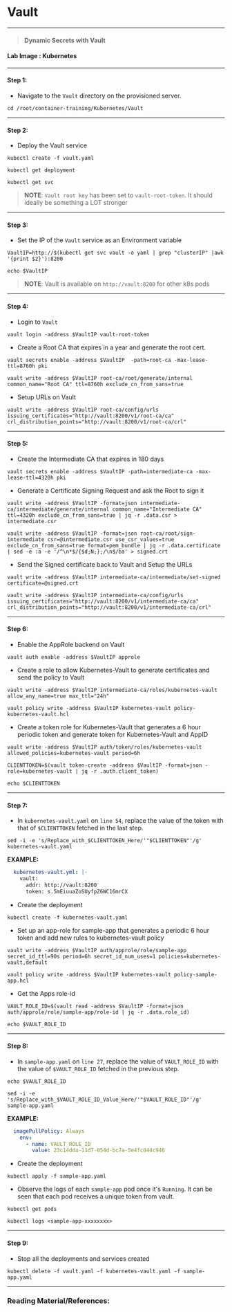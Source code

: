 # **Vault**

---

> #### Dynamic Secrets with Vault

#### **Lab Image : Kubernetes**

---

#### Step 1:

* Navigate to the `Vault` directory on the provisioned server.

```commandline
cd /root/container-training/Kubernetes/Vault
```

---

#### Step 2:

* Deploy the Vault service

```commandline
kubectl create -f vault.yaml
```
```commandline
kubectl get deployment
```
```commandline
kubectl get svc
```

> **NOTE**: `Vault root key` has been set to `vault-root-token`. It should ideally be something a LOT stronger

---

#### Step 3:

* Set the IP of the `Vault` service as an Environment variable

```commandline
VaultIP=http://$(kubectl get svc vault -o yaml | grep "clusterIP" |awk '{print $2}'):8200
```
```commandline
echo $VaultIP
```

> **NOTE**: Vault is available on `http://vault:8200` for other k8s pods

---

#### Step 4:

* Login to `Vault`

```commandline
vault login -address $VaultIP vault-root-token
```

* Create a Root CA that expires in a year and generate the root cert.

```commandline
vault secrets enable -address $VaultIP  -path=root-ca -max-lease-ttl=8760h pki
```
```commandline
vault write -address $VaultIP root-ca/root/generate/internal common_name="Root CA" ttl=8760h exclude_cn_from_sans=true
```

* Setup URLs on Vault

```commandline
vault write -address $VaultIP root-ca/config/urls issuing_certificates="http://vault:8200/v1/root-ca/ca" crl_distribution_points="http://vault:8200/v1/root-ca/crl"
```

---

#### Step 5:

* Create the Intermediate CA that expires in 180 days

```commandline
vault secrets enable -address $VaultIP -path=intermediate-ca -max-lease-ttl=4320h pki
```

* Generate a Certificate Signing Request and ask the Root to sign it

```commandline
vault write -address $VaultIP -format=json intermediate-ca/intermediate/generate/internal common_name="Intermediate CA" ttl=4320h exclude_cn_from_sans=true | jq -r .data.csr > intermediate.csr
```
```commandline
vault write -address $VaultIP -format=json root-ca/root/sign-intermediate csr=@intermediate.csr use_csr_values=true exclude_cn_from_sans=true format=pem_bundle | jq -r .data.certificate | sed -e :a -e '/^\n*$/{$d;N;};/\n$/ba' > signed.crt
```

* Send the Signed certificate back to Vault and Setup the URLs

```commandline
vault write -address $VaultIP intermediate-ca/intermediate/set-signed certificate=@signed.crt
```
```commandline
vault write -address $VaultIP intermediate-ca/config/urls issuing_certificates="http://vault:8200/v1/intermediate-ca/ca" crl_distribution_points="http://vault:8200/v1/intermediate-ca/crl"
```

---

#### Step 6:

* Enable the AppRole backend on Vault

```commandline
vault auth enable -address $VaultIP approle
```

* Create a role to allow Kubernetes-Vault to generate certificates and send the policy to Vault

```commandline
vault write -address $VaultIP intermediate-ca/roles/kubernetes-vault allow_any_name=true max_ttl="24h"
```
```commandline
vault policy write -address $VaultIP kubernetes-vault policy-kubernetes-vault.hcl
```

* Create a token role for Kubernetes-Vault that generates a 6 hour periodic token and generate token for Kubernetes-Vault and AppID

```commandline
vault write -address $VaultIP auth/token/roles/kubernetes-vault allowed_policies=kubernetes-vault period=6h
```
```commandline
CLIENTTOKEN=$(vault token-create -address $VaultIP -format=json -role=kubernetes-vault | jq -r .auth.client_token)
```
```commandline
echo $CLIENTTOKEN
```

---

#### Step 7:

* In `kubernetes-vault.yaml` on `line 54`, replace the value of the token with that of `$CLIENTTOKEN` fetched in the last step.

```commandline
sed -i -e 's/Replace_with_$CLIENTTOKEN_Here/'"$CLIENTTOKEN"'/g' kubernetes-vault.yaml
```
**EXAMPLE:**

```yaml
  kubernetes-vault.yml: |-
    vault:
      addr: http://vault:8200
      token: s.5mEiuuaZoSUyfpZ6WC16mrCX
```

* Create the deployment
```commandline
kubectl create -f kubernetes-vault.yaml
```

* Set up an app-role for sample-app that generates a periodic 6 hour token and add new rules to kubernetes-vault policy

```commandline
vault write -address $VaultIP auth/approle/role/sample-app secret_id_ttl=90s period=6h secret_id_num_uses=1 policies=kubernetes-vault,default
```
```commandline
vault policy write -address $VaultIP kubernetes-vault policy-sample-app.hcl
```

* Get the Apps role-id

```commandline
VAULT_ROLE_ID=$(vault read -address $VaultIP -format=json auth/approle/role/sample-app/role-id | jq -r .data.role_id)
```
```commandline
echo $VAULT_ROLE_ID
```

---

#### Step 8:

* In `sample-app.yaml` on `line 27`, replace the value of `VAULT_ROLE_ID` with the value of `$VAULT_ROLE_ID` fetched in the previous step.

```commandline
echo $VAULT_ROLE_ID
```
```commandline
sed -i -e 's/Replace_with_$VAULT_ROLE_ID_Value_Here/'"$VAULT_ROLE_ID"'/g' sample-app.yaml
```

**EXAMPLE:**

```yaml
  imagePullPolicy: Always
    env:
      - name: VAULT_ROLE_ID
        value: 23c14dda-11d7-054d-bc7a-5e4fc044c946
```

* Create the deployment

```commandline
kubectl apply -f sample-app.yaml
```

* Observe the logs of each `sample-app` pod once it's `Running`. It can be seen that each pod receives a unique token from vault.

```commandline
kubectl get pods
```
```commandline
kubectl logs <sample-app-xxxxxxxx>
```

---

#### Step 9:

* Stop all the deployments and services created

```commandline
kubectl delete -f vault.yaml -f kubernetes-vault.yaml -f sample-app.yaml
```

---

### Reading Material/References:

